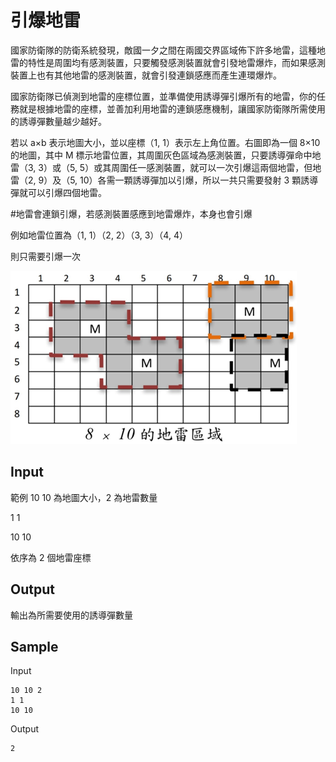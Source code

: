 # 引爆地雷

國家防衛隊的防衛系統發現，敵國一夕之間在兩國交界區域佈下許多地雷，這種地雷的特性是周圍均有感測裝置，只要觸發感測裝置就會引發地雷爆炸，而如果感測裝置上也有其他地雷的感測裝置，就會引發連鎖感應而產生連環爆炸。

國家防衛隊已偵測到地雷的座標位置，並準備使用誘導彈引爆所有的地雷，你的任務就是根據地雷的座標，並善加利用地雷的連鎖感應機制，讓國家防衛隊所需使用的誘導彈數量越少越好。

若以 a×b 表示地圖大小，並以座標（1, 1）表示左上角位置。右圖即為一個 8×10 的地圖，其中 M 標示地雷位置，其周圍灰色區域為感測裝置，只要誘導彈命中地雷（3, 3）或（5, 5）或其周圍任一感測裝置，就可以一次引爆這兩個地雷，但地雷（2, 9）及（5, 10）各需一顆誘導彈加以引爆，所以一共只需要發射 3 顆誘導彈就可以引爆四個地雷。

#地雷會連鎖引爆，若感測裝置感應到地雷爆炸，本身也會引爆

例如地雷位置為（1, 1）（2, 2）（3, 3）（4, 4）

則只需要引爆一次

![示意圖](diagram.png)

## Input

範例 10 10 為地圖大小，2 為地雷數量

1 1

10 10

依序為 2 個地雷座標

## Output

輸出為所需要使用的誘導彈數量

## Sample

Input

```
10 10 2
1 1
10 10
```

Output

```
2
```

